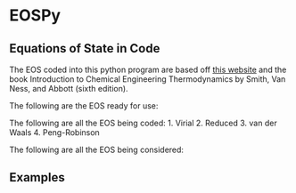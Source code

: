 # EOSPy

## Equations of State in Code
  The EOS coded into this python program are based off [this website](http://www.ccl.net/cca/documents/dyoung/topics-orig/eq_state.html)
  and the book Introduction to Chemical Engineering Thermodynamics by Smith, Van Ness, and Abbott (sixth edition).
  
  The following are the EOS ready for use:
  
  The following are all the EOS being coded:
    1. Virial
    2. Reduced
    3. van der Waals
    4. Peng-Robinson
    
  The following are all the EOS being considered:
  
## Examples

